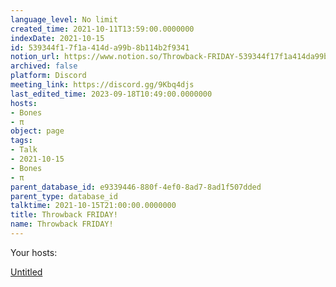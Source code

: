 ```yaml
---
language_level: No limit
created_time: 2021-10-11T13:59:00.0000000
indexDate: 2021-10-15
id: 539344f1-7f1a-414d-a99b-8b114b2f9341
notion_url: https://www.notion.so/Throwback-FRIDAY-539344f17f1a414da99b8b114b2f9341
archived: false
platform: Discord
meeting_link: https://discord.gg/9Kbq4djs
last_edited_time: 2023-09-18T10:49:00.0000000
hosts:
- Bones
- π
object: page
tags:
- Talk
- 2021-10-15
- Bones
- π
parent_database_id: e9339446-880f-4ef0-8ad7-8ad1f507dded
parent_type: database_id
talktime: 2021-10-15T21:00:00.0000000
title: Throwback FRIDAY!
name: Throwback FRIDAY!
---
```




Your hosts:

[Untitled](https://www.notion.so/482e61b02b9c4456b2b4fe86bb7544c6)   





